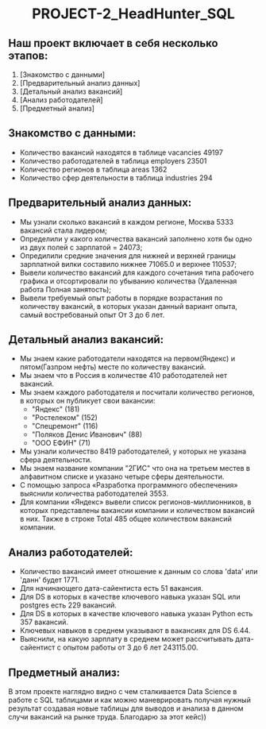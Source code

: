 # <center> PROJECT-2_HeadHunter_SQL </center>
## Наш проект включает в себя несколько этапов:
1. [Знакомство с данными]
2. [Предварительный анализ данных]
3. [Детальный анализ вакансий]
4. [Анализ работодателей]
5. [Предметный анализ]

## Знакомство с данными:
* Количество вакансий находятся в таблице vacancies  49197
* Количество работодателей в таблица employers  23501
* Количество регионов в таблица areas  1362
* Количество сфер деятельности в таблица industries 294

## Предварительный анализ данных:
* Мы узнали сколько  вакансий в каждом регионе, Москва	5333 вакансий стала лидером;
* Определили у какого количества вакансий заполнено хотя бы одно из двух полей с зарплатой = 24073;
* Опредилили средние значения для нижней и верхней границы зарплатной вилки составило нижнее 71065.0 и верхнее 110537;
* Вывели количество вакансий для каждого сочетания типа рабочего графика и  отсортировали по убыванию количества                  (Удаленная работа	Полная занятость);
* Вывели требуемый опыт работы в порядке возрастания по количеству вакансий, в которых указан данный вариант опыта, самый востребованый опыт От 3 до 6 лет.

## Детальный анализ вакансий:
* Мы знаем какие работодатели находятся на первом(Яндекс) и пятом(Газпром нефть) месте по количеству вакансий.
* Мы знаем что в Россия в количестве 410 работодателей нет вакансий.
* Мы знаем каждого работодателя и посчитали количество регионов, в которых он публикует свои вакансии:
    * "Яндекс" (181)
	* "Ростелеком" (152)
	* "Спецремонт" (116)
	* "Поляков Денис Иванович" (88)
	* "ООО ЕФИН" (71)
* Мы узнали количество 8419 работодателей, у которых не указана сфера деятельности.
* Мы знаем название компании "2ГИС" что она на третьем местев в алфавитном списке и указано четыре сферы деятельности.
* С помощью запроса «Разработка программного обеспечения» выяснили количества работодателей 3553.
* Для компании «Яндекс» вывели список регионов-миллионников, в которых представлены вакансии компании и количеством вакансий в  них. Также в строке Total  485 общее количеством вакансий компании.
## Анализ работодателей:
* Количество вакансий имеет отношение к данным со слова 'data' или 'данн' будет 1771.
* Для начинающего дата-сайентиста есть 51 вакансия.
* Для DS в которых в качестве ключевого навыка указан SQL или postgres есть 229 вакансий.
* Для DS в которых в качестве ключевого навыка указан Python есть 357 вакансий.
* Ключевых навыков в среднем указывают в вакансиях для DS 6.44.
* Выяснили, на какую зарплату в среднем может рассчитывать дата-сайентист с опытом работы от 3 до 6 лет 243115.00.
## Предметный анализ:
 В этом проекте наглядно видно с чем сталкивается Data Science в работе с SQL таблицами и как можно маневрировать получая нужный результат создавая новые таблицы для выводов и анализа в данном случи вакансий на рынке труда. Благодарю за этот кейс))
